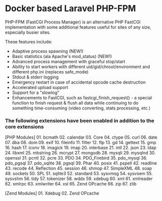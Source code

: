 # Docker based Laravel PHP-FPM

PHP-FPM (FastCGI Process Manager) is an alternative PHP FastCGI implementation with some additional features useful for sites of any size, especially busier sites.

These features include:

- Adaptive process spawning (NEW!)
- Basic statistics (ala Apache's mod_status) (NEW!)
- Advanced process management with graceful stop/start
- Ability to start workers with different uid/gid/chroot/environment and different php.ini (replaces safe_mode)
- Stdout & stderr logging
- Emergency restart in case of accidental opcode cache destruction
- Accelerated upload support
- Support for a "slowlog"
- Enhancements to FastCGI, such as fastcgi_finish_request() - a special function to finish request & flush all data while continuing to do something time-consuming (video converting, stats processing, etc.)

### The following extensions have been enabled in addition to the core extensions

[PHP Modules]
    01. bcmath
    02. calendar
    03. Core
    04. ctype
    05. curl
    06. date
    07. dba
    08. dom
    09. exif
    10. fileinfo
    11. filter
    12. ftp
    13. gd
    14. gettext
    15. gmp
    16. hash
    17. iconv
    18. imagick
    19. imap
    20. interbase
    21. intl
    22. json
    23. ldap
    24. libxml
    25. mbstring
    26. mcrypt
    27. mongodb
    28. mysqli
    29. mysqlnd
    30. openssl
    31. pcntl
    32. pcre
    33. PDO
    34. PDO_Firebird
    35. pdo_mysql
    36. pdo_pgsql
    37. pdo_sqlite
    38. pgsql
    39. Phar
    40. posix
    41. pspell
    42. readline
    43. recode
    44. Reflection
    45. session
    46. shmop
    47. SimpleXML
    48. soap
    49. sockets
    50. SPL
    51. sqlite3
    52. standard
    53. sysvmsg
    54. sysvsem
    55. sysvshm
    56. tidy
    57. tokenizer
    58. wddx
    59. xdebug
    60. xml
    61. xmlreader
    62. xmlrpc
    63. xmlwriter
    64. xsl
    65. Zend OPcache
    66. zip
    67. zlib

[Zend Modules]
    01. Xdebug
    02. Zend OPcache
